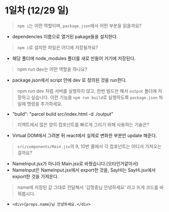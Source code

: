 # 1일차 (12/29 일)
> `npm i`는 어떤 역할이며, `package.json`에서 어떤 부분을 읽을까요?
- dependencies 이름으로 열거된 pakage들을 설치한다.


> `npm i`로 설치한 파일은 어디에 저장될까요?
- 해당 폴더에 node_modules 폴더를 새로 만들어 거기에 저장된다.


> npm run dev는 어떤 역할을 하나요?
- package.json에서 script 안에 dev 로 정의된 것을 run한다.


> npm run dev 처럼 서버를 실행하지 않고, 한번 빌드만 해서 `output` 폴더에 저장하고 싶습니다.
> 이런 기능을 `npm run build`로 실행하도록 `package.json` 파일에 명령을 추가하세요.
- "build": "parcel build  src/index.html -d ./output"


> 리액트에서 많은 양의 컴포넌트를 빠르게 그리기 위해 사용하는 기술은?
- Virtual DOM에서 그려본 뒤 react에서 실제로 변화한 부분만 update 해준다.


> `src/components/Main.jsx`의 9, 10번 줄에서 각 컴포넌트는 어디서 가져오는 걸까요?
- NameInput.jsx가 아니라 Main.jsx로 바꿨습니다.(오타인거같아서)
- NameInput은 NameInput.jsx에서 export한 것을, SayHi는 SayHi.jsx에서 export한 것을 가져온다.


> name에 저장된 값 그대로 전달해서 '김명중님 안녕하세요' 라고 뜨게 코드를 바꿔봅시다.
- `<div>{props.name}님 안녕하세요.</div>`